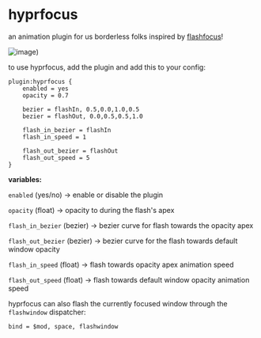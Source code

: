 # hyprfocus

an animation plugin for us borderless folks inspired by [flashfocus](https://github.com/fennerm/flashfocus)!

![image](https://imgur.com/a/TM35Rnq))

to use hyprfocus, add the plugin and add this to your config:
```
plugin:hyprfocus {
    enabled = yes
    opacity = 0.7

    bezier = flashIn, 0.5,0.0,1.0,0.5
    bezier = flashOut, 0.0,0.5,0.5,1.0

    flash_in_bezier = flashIn
    flash_in_speed = 1

    flash_out_bezier = flashOut
    flash_out_speed = 5
}
```


**variables:**

`enabled` (yes/no) -> enable or disable the plugin

`opacity` (float) -> opacity to during the flash's apex

`flash_in_bezier` (bezier) -> bezier curve for flash towards the opacity apex

`flash_out_bezier` (bezier) -> bezier curve for the flash towards default window opacity

`flash_in_speed` (float) -> flash towards opacity apex animation speed

`flash_out_speed` (float) -> flash towards default window opacity animation speed


hyprfocus can also flash the currently focused window through the `flashwindow` dispatcher:
```
bind = $mod, space, flashwindow
```
